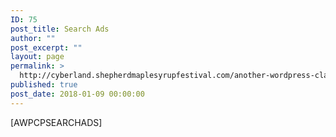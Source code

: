 ```yaml
---
ID: 75
post_title: Search Ads
author: ""
post_excerpt: ""
layout: page
permalink: >
  http://cyberland.shepherdmaplesyrupfestival.com/another-wordpress-classifieds-plugin/search-ads
published: true
post_date: 2018-01-09 00:00:00
---
```

[AWPCPSEARCHADS]